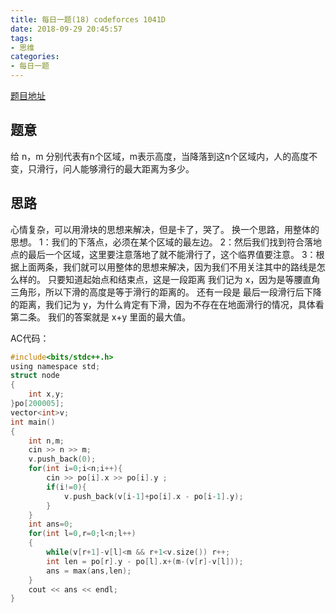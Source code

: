 ```yaml
---
title: 每日一题(18) codeforces 1041D
date: 2018-09-29 20:45:57
tags:
- 思维
categories:
- 每日一题
---
```

[题目地址](http://codeforces.com/contest/1041/problem/D)
## 题意
给 n，m 分别代表有n个区域，m表示高度，当降落到这n个区域内，人的高度不变，只滑行，问人能够滑行的最大距离为多少。
## 思路
心情复杂，可以用滑块的思想来解决，但是卡了，哭了。
换一个思路，用整体的思想。
1：我们的下落点，必须在某个区域的最左边。
2：然后我们找到符合落地点的最后一个区域，这里要注意落地了就不能滑行了，这个临界值要注意。
3：根据上面两条，我们就可以用整体的思想来解决，因为我们不用关注其中的路线是怎么样的。
只要知道起始点和结束点，这是一段距离 我们记为 x，因为是等腰直角三角形，所以下滑的高度是等于滑行的距离的。
还有一段是 最后一段滑行后下降的距离，我们记为 y，为什么肯定有下滑，因为不存在在地面滑行的情况，具体看第二条。
我们的答案就是 x+y 里面的最大值。

AC代码：
```C
#include<bits/stdc++.h>
using namespace std;
struct node
{
	int x,y;
}po[200005];
vector<int>v;
int main()
{
	int n,m;
	cin >> n >> m;
	v.push_back(0);
	for(int i=0;i<n;i++){
		cin >> po[i].x >> po[i].y ;
		if(i!=0){
			v.push_back(v[i-1]+po[i].x - po[i-1].y);
		}
	}
	int ans=0;
	for(int l=0,r=0;l<n;l++)
	{
		while(v[r+1]-v[l]<m && r+1<v.size()) r++;
		int len = po[r].y - po[l].x+(m-(v[r]-v[l]));
		ans = max(ans,len);
	}
	cout << ans << endl;
} 
```
